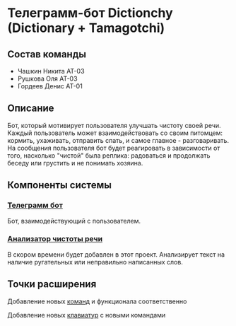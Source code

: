 ﻿# Телеграмм-бот Dictionchy (Dictionary + Tamagotchi)

## Состав команды

* Чашкин Никита АТ-03
* Рушкова Оля АТ-03
* Гордеев Денис АТ-01

## Описание

Бот, который мотивирует пользователя улучшать чистоту своей речи.
Каждый пользователь может взаимодействовать со своим питомцем:
кормить, ухаживать, отправить спать, и самое главное - разговаривать.
На сообщения пользователя бот будет реагировать в зависимости от того,
насколько "чистой" была реплика: радоваться и продолжать беседу
или грустить и не понимать хозяина.

## Компоненты системы

### [Телеграмм бот](https://github.com/codEnjoyer/DictionchyBot)

Бот, взаимодействующий с пользователем.

### [Анализатор чистоты речи](https://github.com/codEnjoyer/SpeechPurifier)

В скором времени будет добавлен в этот проект. Анализирует текст на наличие
ругательных или неправильно написанных слов.

## Точки расширения

Добавление новых [команд](https://github.com/codEnjoyer/Dictionchy/blob/master/Application/Commands/ICommand.cs)
и функционала соответственно

Добавление новых [клавиатур](https://github.com/codEnjoyer/Dictionchy/blob/master/Application/Keyboards/Keyboard.cs)
с новыми командами